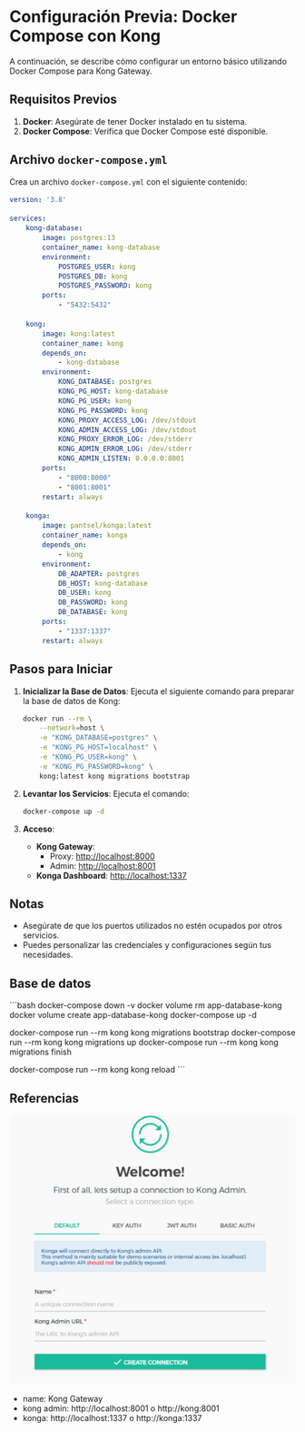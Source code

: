 # Configuración Previa: Docker Compose con Kong

A continuación, se describe cómo configurar un entorno básico utilizando Docker Compose para Kong Gateway.

## Requisitos Previos

1. **Docker**: Asegúrate de tener Docker instalado en tu sistema.
2. **Docker Compose**: Verifica que Docker Compose esté disponible.

## Archivo `docker-compose.yml`

Crea un archivo `docker-compose.yml` con el siguiente contenido:

```yaml
version: '3.8'

services:
    kong-database:
        image: postgres:13
        container_name: kong-database
        environment:
            POSTGRES_USER: kong
            POSTGRES_DB: kong
            POSTGRES_PASSWORD: kong
        ports:
            - "5432:5432"

    kong:
        image: kong:latest
        container_name: kong
        depends_on:
            - kong-database
        environment:
            KONG_DATABASE: postgres
            KONG_PG_HOST: kong-database
            KONG_PG_USER: kong
            KONG_PG_PASSWORD: kong
            KONG_PROXY_ACCESS_LOG: /dev/stdout
            KONG_ADMIN_ACCESS_LOG: /dev/stdout
            KONG_PROXY_ERROR_LOG: /dev/stderr
            KONG_ADMIN_ERROR_LOG: /dev/stderr
            KONG_ADMIN_LISTEN: 0.0.0.0:8001
        ports:
            - "8000:8000"
            - "8001:8001"
        restart: always

    konga:
        image: pantsel/konga:latest
        container_name: konga
        depends_on:
            - kong
        environment:
            DB_ADAPTER: postgres
            DB_HOST: kong-database
            DB_USER: kong
            DB_PASSWORD: kong
            DB_DATABASE: kong
        ports:
            - "1337:1337"
        restart: always
```

## Pasos para Iniciar

1. **Inicializar la Base de Datos**:
     Ejecuta el siguiente comando para preparar la base de datos de Kong:
     ```bash
     docker run --rm \
         --network=host \
         -e "KONG_DATABASE=postgres" \
         -e "KONG_PG_HOST=localhost" \
         -e "KONG_PG_USER=kong" \
         -e "KONG_PG_PASSWORD=kong" \
         kong:latest kong migrations bootstrap
     ```

2. **Levantar los Servicios**:
     Ejecuta el comando:
     ```bash
     docker-compose up -d
     ```

3. **Acceso**:
     - **Kong Gateway**:
         - Proxy: [http://localhost:8000](http://localhost:8000)
         - Admin: [http://localhost:8001](http://localhost:8001)
     - **Konga Dashboard**: [http://localhost:1337](http://localhost:1337)

## Notas

- Asegúrate de que los puertos utilizados no estén ocupados por otros servicios.
- Puedes personalizar las credenciales y configuraciones según tus necesidades.

## Base de datos

´´´bash
docker-compose down -v
docker volume rm app-database-kong
docker volume create app-database-kong
docker-compose up -d

docker-compose run --rm kong kong migrations bootstrap
docker-compose run --rm kong kong migrations up
docker-compose run --rm kong kong migrations finish


docker-compose run --rm kong kong reload
´´´

## Referencias

![alt text](image.png)

- name: Kong Gateway
- kong admin: http://localhost:8001 o http://kong:8001
- konga: http://localhost:1337 o http://konga:1337